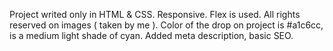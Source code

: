 Project writed only in HTML & CSS.
Responsive.
Flex is used.
All rights reserved on images ( taken by me ).
Color of the drop on project is #a1c6cc, is a medium light shade of cyan.
Added meta description, basic SEO.
